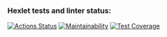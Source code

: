 ### Hexlet tests and linter status:
[![Actions Status](https://github.com/Bitvinus/frontend-project-lvl2/workflows/hexlet-check/badge.svg)](https://github.com/Bitvinus/frontend-project-lvl2/actions)
[![Maintainability](https://api.codeclimate.com/v1/badges/9cf2da35d21291936362/maintainability)](https://codeclimate.com/github/Bitvinus/frontend-project-lvl2/maintainability)
[![Test Coverage](https://api.codeclimate.com/v1/badges/9cf2da35d21291936362/test_coverage)](https://codeclimate.com/github/Bitvinus/frontend-project-lvl2/test_coverage)